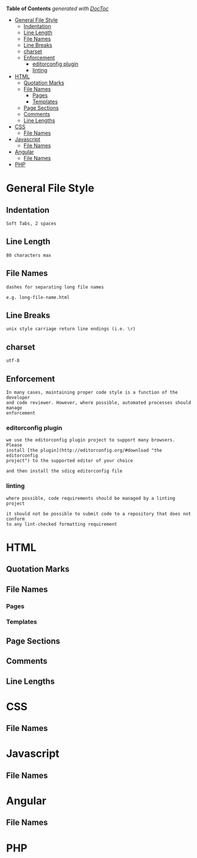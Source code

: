 <!-- START doctoc generated TOC please keep comment here to allow auto update -->
<!-- DON'T EDIT THIS SECTION, INSTEAD RE-RUN doctoc TO UPDATE -->
**Table of Contents**  *generated with [DocToc](http://doctoc.herokuapp.com/)*

- [General File Style](#general-file-style)
  - [Indentation](#indentation)
  - [Line Length](#line-length)
  - [File Names](#file-names)
  - [Line Breaks](#line-breaks)
  - [charset](#charset)
  - [Enforcement](#enforcement)
    - [editorconfig plugin](#editorconfig-plugin)
    - [linting](#linting)
- [HTML](#html)
  - [Quotation Marks](#quotation-marks)
  - [File Names](#file-names-1)
    - [Pages](#pages)
    - [Templates](#templates)
  - [Page Sections](#page-sections)
  - [Comments](#comments)
  - [Line Lengths](#line-lengths)
- [CSS](#css)
  - [File Names](#file-names-2)
- [Javascript](#javascript)
  - [File Names](#file-names-3)
- [Angular](#angular)
  - [File Names](#file-names-4)
- [PHP](#php)

<!-- END doctoc generated TOC please keep comment here to allow auto update -->

# General File Style

## Indentation

	Soft Tabs, 2 spaces
## Line Length

	80 characters max

## File Names

	dashes for separating long file names

	e.g. long-file-name.html

## Line Breaks

	unix style carriage return line endings (i.e. \r)

## charset

	utf-8

## Enforcement

	In many cases, maintaining proper code style is a function of the developer
	and code reviewer. However, where possible, automated processes should manage 
	enforcement

### editorconfig plugin

	we use the editorconfig plugin project to support many browsers. Please
	install [the plugin](http://editorconfig.org/#download "the editorconfig
	project") to the supported editor of your choice

	and then install the sdicg editorconfig file 

### linting

	where possible, code requirements should be managed by a linting project

	it should not be possible to submit code to a repository that does not conform
	to any lint-checked formatting requirement

# HTML

## Quotation Marks

## File Names

### Pages

### Templates

## Page Sections

## Comments

## Line Lengths

# CSS

## File Names

# Javascript

## File Names

# Angular

## File Names

# PHP
